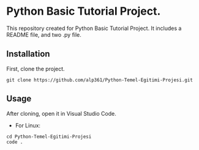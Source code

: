 # Python Basic Tutorial Project.

This repository created for Python Basic Tutorial Project. It includes a README file, and two .py file.

## Installation
First, clone the project.
```
git clone https://github.com/alp361/Python-Temel-Egitimi-Projesi.git
```

## Usage
After cloning, open it in Visual Studio Code.
* For Linux:
```
cd Python-Temel-Egitimi-Projesi
code .
```
